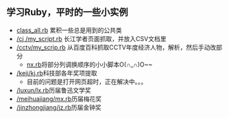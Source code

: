 **学习Ruby，平时的一些小实例**
---
* [class_all.rb](https://github.com/myvary/Ruby_Learn/blob/master/class_all.rb) 累积一些总是用到的公共类
* [/cj /my_script.rb](https://github.com/myvary/Ruby_Learn/blob/master/cj/my_script.rb) 长江学者页面抓取，并放入CSV文档里
* [/cctv/my_scrip.rb](https://github.com/myvary/Ruby_Learn/blob/master/cctv/my_script.rb) 从百度百科抓取CCTV年度经济人物，解析，然后手动改部分
	* [nx.rb](https://github.com/myvary/Ruby_Learn/blob/master/cctv/nx.rb)将部分列调换顺序的小小脚本O(∩_∩)O~~
* [/keji/kj.rb](https://github.com/myvary/Ruby_Learn/blob/master/keji/kj.rb)科技部各年奖项提取
	* 目前的问题是打开网页超时，正在解决中。。。
* [/luxun/lx.rb](https://github.com/myvary/Ruby_Learn/blob/master/luxun/lx.rb)历届鲁迅文学奖
* [/meihuajiang/mx.rb](https://github.com/myvary/Ruby_Learn/blob/master/meihuajiang/mx.rb)历届梅花奖
* [/jinzhongjiang/jz.rb](https://github.com/myvary/Ruby_Learn/blob/master/jinzhongjiang/jz.rb)历届金钟奖